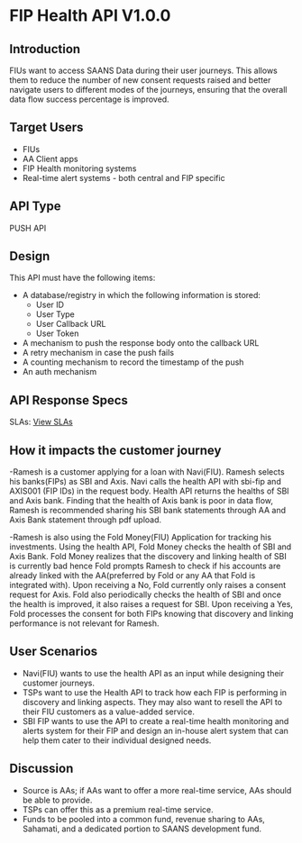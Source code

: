 # FIP Health API V1.0.0

## Introduction
FIUs want to access SAANS Data during their user journeys. This allows them to reduce the number of new consent requests raised and better navigate users to different modes of the journeys, ensuring that the overall data flow success percentage is improved.

## Target Users
- FIUs
- AA Client apps
- FIP Health monitoring systems
- Real-time alert systems - both central and FIP specific

## API Type
PUSH API

## Design
This API must have the following items:
- A database/registry in which the following information is stored:
  - User ID
  - User Type
  - User Callback URL
  - User Token
- A mechanism to push the response body onto the callback URL
- A retry mechanism in case the push fails
- A counting mechanism to record the timestamp of the push
- An auth mechanism

## API Response Specs
SLAs: [View SLAs](https://docs.google.com/spreadsheets/d/1T4qzwGPfqCxM-910HTZDkkikEezxUrU1/edit?usp=sharing&ouid=102688648237312172000&rtpof=true&sd=true)

## How it impacts the customer journey
-Ramesh is a customer applying for a loan with Navi(FIU). Ramesh selects his banks(FIPs) as SBI and Axis. Navi calls the health API with sbi-fip and AXIS001 (FIP IDs) in the request body. Health API returns the healths of SBI and Axis bank. Finding that the health of Axis bank is poor in data flow, Ramesh is recommended sharing his SBI bank statements through AA and Axis Bank statement through pdf upload. 

-Ramesh is also using the Fold Money(FIU) Application for tracking his investments. Using the health API, Fold Money checks the health of SBI and Axis Bank. Fold Money realizes that the discovery and linking health of SBI is currently bad hence Fold prompts Ramesh to check if his accounts are already linked with the AA(preferred by Fold or any AA that Fold is integrated with). Upon receiving a No, Fold currently only raises a consent request for Axis. Fold also periodically checks the health of SBI and once the health is improved, it also raises a request for SBI. Upon receiving a Yes, Fold processes the consent for both FIPs knowing that discovery and linking performance is not relevant for Ramesh.

## User Scenarios
- Navi(FIU) wants to use the health API as an input while designing their customer journeys.
- TSPs want to use the Health API to track how each FIP is performing in discovery and linking aspects. They may also want to resell the API to their FIU customers as a value-added service.
- SBI FIP wants to use the API to create a real-time health monitoring and alerts system for their FIP and design an in-house alert system that can help them cater to their individual designed needs.

## Discussion
- Source is AAs; if AAs want to offer a more real-time service, AAs should be able to provide.
- TSPs can offer this as a premium real-time service.
- Funds to be pooled into a common fund, revenue sharing to AAs, Sahamati, and a dedicated portion to SAANS development fund.
